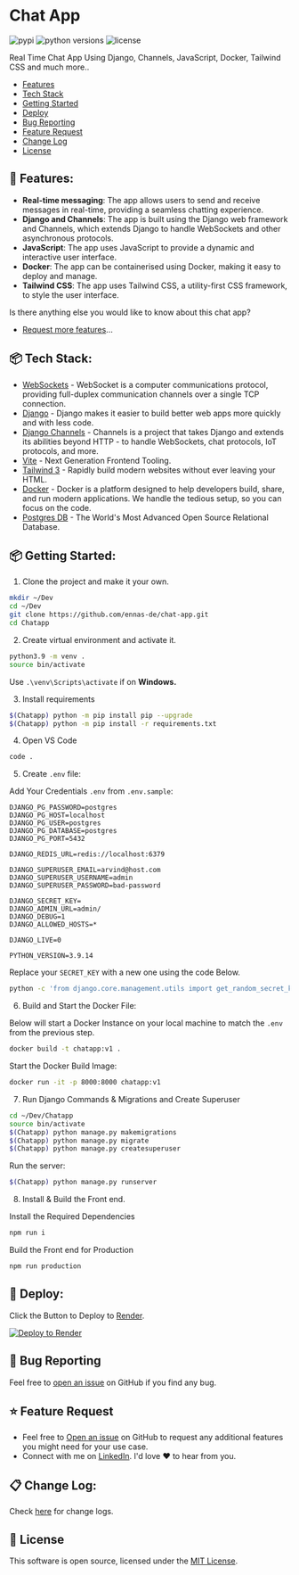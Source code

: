 # Chat App

 <p>   
 <img src="https://img.shields.io/pypi/v/pybadges.svg" alt="pypi" />
  <img src="https://img.shields.io/pypi/pyversions/pybadges.svg" alt="python versions" />
 <img src="https://img.shields.io/npm/l/color-calendar?style=flat-square" alt="license" />
</p>

Real Time Chat App Using Django, Channels, JavaScript, Docker, Tailwind CSS and much more..

-   [Features](#features)
-   [Tech Stack](#tech-stack)
-   [Getting Started](#getting-started)
-   [Deploy](#deploy)
-   [Bug Reporting](#bug)
-   [Feature Request](#feature-request)
-   [Change Log](#change-logs)
-   [License](#license)

<a id="features"></a>

## 🚀 Features:

-   **Real-time messaging**: The app allows users to send and receive messages in real-time, providing a seamless chatting experience.
-   **Django and Channels**: The app is built using the Django web framework and Channels, which extends Django to handle WebSockets and other asynchronous protocols.
-   **JavaScript**: The app uses JavaScript to provide a dynamic and interactive user interface.
-   **Docker**: The app can be containerised using Docker, making it easy to deploy and manage.
-   **Tailwind CSS**: The app uses Tailwind CSS, a utility-first CSS framework, to style the user interface.

Is there anything else you would like to know about this chat app?

-   [Request more features](#feature-request)...

<a id="tech-stack"></a>

## 📦 Tech Stack:

-   [WebSockets](https://developer.mozilla.org/en-US/docs/Web/API/WebSockets_API) - WebSocket is a computer communications protocol, providing full-duplex communication channels over a single TCP connection.
-   [Django](https://www.djangoproject.com/) - Django makes it easier to build better web apps more quickly and with less code.
-   [Django Channels](https://channels.readthedocs.io/en/stable/) - Channels is a project that takes Django and extends its abilities beyond HTTP - to handle WebSockets, chat protocols, IoT protocols, and more.
-   [Vite](https://vitejs.dev/) - Next Generation Frontend Tooling.
-   [Tailwind 3](https://tailwindcss.com/) - Rapidly build modern websites without ever leaving your HTML.
-   [Docker](https://www.docker.com/) - Docker is a platform designed to help developers build, share, and run modern applications. We handle the tedious setup, so you can focus on the code.
-   [Postgres DB](https://www.postgresql.org/) - The World's Most Advanced Open Source Relational Database.

<a id="getting-started"></a>

## 📦 Getting Started:

1. Clone the project and make it your own.

```bash
mkdir ~/Dev
cd ~/Dev
git clone https://github.com/ennas-de/chat-app.git
cd Chatapp
```

2. Create virtual environment and activate it.

```bash
python3.9 -m venv .
source bin/activate
```

Use `.\venv\Scripts\activate` if on **Windows.**

3. Install requirements

```bash
$(Chatapp) python -m pip install pip --upgrade
$(Chatapp) python -m pip install -r requirements.txt
```

4. Open VS Code

```bash
code .
```

5. Create `.env` file:

Add Your Credentials `.env` from `.env.sample`:

```
DJANGO_PG_PASSWORD=postgres
DJANGO_PG_HOST=localhost
DJANGO_PG_USER=postgres
DJANGO_PG_DATABASE=postgres
DJANGO_PG_PORT=5432

DJANGO_REDIS_URL=redis://localhost:6379

DJANGO_SUPERUSER_EMAIL=arvind@host.com
DJANGO_SUPERUSER_USERNAME=admin
DJANGO_SUPERUSER_PASSWORD=bad-password

DJANGO_SECRET_KEY=
DJANGO_ADMIN_URL=admin/
DJANGO_DEBUG=1
DJANGO_ALLOWED_HOSTS=*

DJANGO_LIVE=0

PYTHON_VERSION=3.9.14
```

Replace your `SECRET_KEY` with a new one using the code Below.

```bash
python -c 'from django.core.management.utils import get_random_secret_key; print(get_random_secret_key())'
```

6. Build and Start the Docker File:

Below will start a Docker Instance on your local machine to match the `.env` from the previous step.

```bash
docker build -t chatapp:v1 .
```

Start the Docker Build Image:

```bash
docker run -it -p 8000:8000 chatapp:v1
```

7. Run Django Commands & Migrations and Create Superuser

```bash
cd ~/Dev/Chatapp
source bin/activate
$(Chatapp) python manage.py makemigrations
$(Chatapp) python manage.py migrate
$(Chatapp) python manage.py createsuperuser
```

Run the server:

```bash
$(Chatapp) python manage.py runserver
```

8. Install & Build the Front end.

Install the Required Dependencies

```bash
npm run i
```

Build the Front end for Production

```bash
npm run production
```

<a id="deploy"></a>

## 🚀 Deploy:

Click the Button to Deploy to [Render](https://render.com/).

[![Deploy to Render](https://render.com/images/deploy-to-render-button.svg)](https://render.com/deploy?repo=https://github.com/ennas-de/Chat-app)

<a id="bug"></a>

## 🐛 Bug Reporting

Feel free to [open an issue](https://github.com/ennas-de/Chat-app/issues) on GitHub if you find any bug.

<a id="feature-request"></a>

## ⭐ Feature Request

-   Feel free to [Open an issue](https://github.com/ennas-de/chat-app/issues) on GitHub to request any additional features you might need for your use case.
-   Connect with me on [LinkedIn](https://www.linkedin.com/in/abdulhakeem-muhammed-ibiyemi/). I'd love ❤️️ to hear from you.

<a id="change-logs"></a>

## 📋 Change Log:

Check [here](https://github.com/ennas-de/chat-app/commits/main) for change logs.

<a id="license"></a>

## 📜 License

This software is open source, licensed under the [MIT License](https://github.com/ennas-de/chat-app/blob/main/LICENSE).
